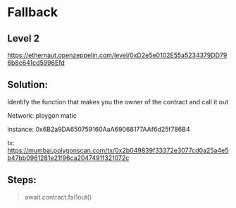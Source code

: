 # Fallback

## Level 2

https://ethernaut.openzeppelin.com/level/0xD2e5e0102E55a5234379DD796b8c641cd5996Efd

## Solution:

Identify the function that makes you the owner of the contract and call it out

Network: ploygon matic

instance: 0x6B2a9DA650759160AaA69068177AAf6d25f786B4

tx: https://mumbai.polygonscan.com/tx/0x2b049839f33372e3077cd0a25a4e5b47bb0961281e21f96ca2047491f321072c

## Steps:

> await contract.fal1out()
